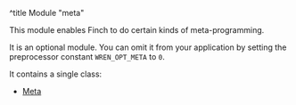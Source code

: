 ^title Module "meta"

This module enables Finch to do certain kinds of meta-programming.

It is an optional module. You can omit it from your application by setting the preprocessor constant `WREN_OPT_META` to `0`.

It contains a single class:

* [Meta](meta.html)
